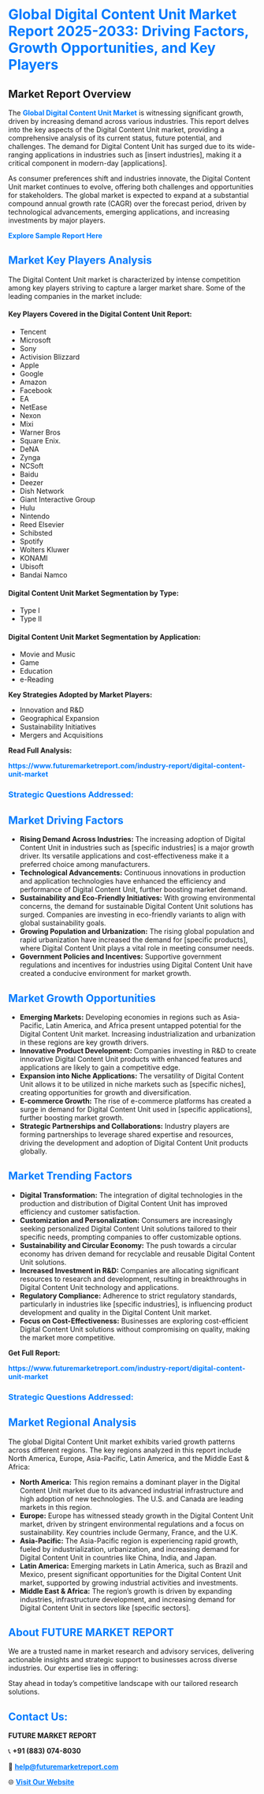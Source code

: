 <h1 style="color: #007BFF;">Global Digital Content Unit Market Report 2025-2033: Driving Factors, Growth Opportunities, and Key Players</h1>

<section id="overview">
<h2>Market Report Overview</h2>
<p>The <a href="https://www.futuremarketreport.com/industry-report/digital-content-unit-market" style="color: #007BFF; text-decoration: none;"><strong>Global Digital Content Unit Market</strong></a> is witnessing significant growth, driven by increasing demand across various industries. This report delves into the key aspects of the Digital Content Unit market, providing a comprehensive analysis of its current status, future potential, and challenges. The demand for Digital Content Unit has surged due to its wide-ranging applications in industries such as [insert industries], making it a critical component in modern-day [applications].</p>
<p>As consumer preferences shift and industries innovate, the Digital Content Unit market continues to evolve, offering both challenges and opportunities for stakeholders. The global market is expected to expand at a substantial compound annual growth rate (CAGR) over the forecast period, driven by technological advancements, emerging applications, and increasing investments by major players.</p>
</section>

<section id="overview">
<p><a href="https://www.futuremarketreport.com/request-sample/reportId=60302" style="color: #007BFF; text-decoration: none;"><strong>Explore Sample Report Here</strong></a></p>
</section>

<section id="key-players">
<h2 style="color: #007BFF;">Market Key Players Analysis</h2>
<p>The Digital Content Unit market is characterized by intense competition among key players striving to capture a larger market share. Some of the leading companies in the market include:</p>
<h4>Key Players Covered in the Digital Content Unit Report:</h4>
<ul><li>Tencent</li><li>Microsoft</li><li>Sony</li><li>Activision Blizzard</li><li>Apple</li><li>Google</li><li>Amazon</li><li>Facebook</li><li>EA</li><li>NetEase</li><li>Nexon</li><li>Mixi</li><li>Warner Bros</li><li>Square Enix.</li><li>DeNA</li><li>Zynga</li><li>NCSoft</li><li>Baidu</li><li>Deezer</li><li>Dish Network</li><li>Giant Interactive Group</li><li>Hulu</li><li>Nintendo</li><li>Reed Elsevier</li><li>Schibsted</li><li>Spotify</li><li>Wolters Kluwer</li><li>KONAMI</li><li>Ubisoft</li><li>Bandai Namco</li></ul>
<h4>Digital Content Unit Market Segmentation by Type:</h4>
<ul><li>Type I</li><li>Type II</li></ul>

<h4>Digital Content Unit Market Segmentation by Application:</h4>
<ul><li>Movie and Music</li><li>Game</li><li>Education</li><li>e-Reading</li></ul>
<p><strong>Key Strategies Adopted by Market Players:</strong></p>
<ul>
<li>Innovation and R&D</li>
<li>Geographical Expansion</li>
<li>Sustainability Initiatives</li>
<li>Mergers and Acquisitions</li>
</ul>
</section>

<section>
<p><strong>Read Full Analysis: </strong></p><a href="https://www.futuremarketreport.com/industry-report/digital-content-unit-market" style="color: #007BFF; text-decoration: none;"><strong>https://www.futuremarketreport.com/industry-report/digital-content-unit-market</strong></a>
<h3 style="color: #007BFF;">Strategic Questions Addressed:</h3>
</section>

<section id="driving-factors">
<h2 style="color: #007BFF;">Market Driving Factors</h2>
<ul>
<li><strong>Rising Demand Across Industries:</strong> The increasing adoption of Digital Content Unit in industries such as [specific industries] is a major growth driver. Its versatile applications and cost-effectiveness make it a preferred choice among manufacturers.</li>
<li><strong>Technological Advancements:</strong> Continuous innovations in production and application technologies have enhanced the efficiency and performance of Digital Content Unit, further boosting market demand.</li>
<li><strong>Sustainability and Eco-Friendly Initiatives:</strong> With growing environmental concerns, the demand for sustainable Digital Content Unit solutions has surged. Companies are investing in eco-friendly variants to align with global sustainability goals.</li>
<li><strong>Growing Population and Urbanization:</strong> The rising global population and rapid urbanization have increased the demand for [specific products], where Digital Content Unit plays a vital role in meeting consumer needs.</li>
<li><strong>Government Policies and Incentives:</strong> Supportive government regulations and incentives for industries using Digital Content Unit have created a conducive environment for market growth.</li>
</ul>
</section>

<section id="growth-opportunities">
<h2 style="color: #007BFF;">Market Growth Opportunities</h2>
<ul>
<li><strong>Emerging Markets:</strong> Developing economies in regions such as Asia-Pacific, Latin America, and Africa present untapped potential for the Digital Content Unit market. Increasing industrialization and urbanization in these regions are key growth drivers.</li>
<li><strong>Innovative Product Development:</strong> Companies investing in R&D to create innovative Digital Content Unit products with enhanced features and applications are likely to gain a competitive edge.</li>
<li><strong>Expansion into Niche Applications:</strong> The versatility of Digital Content Unit allows it to be utilized in niche markets such as [specific niches], creating opportunities for growth and diversification.</li>
<li><strong>E-commerce Growth:</strong> The rise of e-commerce platforms has created a surge in demand for Digital Content Unit used in [specific applications], further boosting market growth.</li>
<li><strong>Strategic Partnerships and Collaborations:</strong> Industry players are forming partnerships to leverage shared expertise and resources, driving the development and adoption of Digital Content Unit products globally.</li>
</ul>
</section>

<section id="trending-factors">
<h2 style="color: #007BFF;">Market Trending Factors</h2>
<ul>
<li><strong>Digital Transformation:</strong> The integration of digital technologies in the production and distribution of Digital Content Unit has improved efficiency and customer satisfaction.</li>
<li><strong>Customization and Personalization:</strong> Consumers are increasingly seeking personalized Digital Content Unit solutions tailored to their specific needs, prompting companies to offer customizable options.</li>
<li><strong>Sustainability and Circular Economy:</strong> The push towards a circular economy has driven demand for recyclable and reusable Digital Content Unit solutions.</li>
<li><strong>Increased Investment in R&D:</strong> Companies are allocating significant resources to research and development, resulting in breakthroughs in Digital Content Unit technology and applications.</li>
<li><strong>Regulatory Compliance:</strong> Adherence to strict regulatory standards, particularly in industries like [specific industries], is influencing product development and quality in the Digital Content Unit market.</li>
<li><strong>Focus on Cost-Effectiveness:</strong> Businesses are exploring cost-efficient Digital Content Unit solutions without compromising on quality, making the market more competitive.</li>
</ul>
</section>

<section>
<p><strong>Get Full Report: </strong></p><a href="https://www.futuremarketreport.com/industry-report/digital-content-unit-market" style="color: #007BFF; text-decoration: none;"><strong>https://www.futuremarketreport.com/industry-report/digital-content-unit-market</strong></a>
<h3 style="color: #007BFF;">Strategic Questions Addressed:</h3>
</section>


<section id="regional-analysis">
<h2 style="color: #007BFF;">Market Regional Analysis</h2>
<p>The global Digital Content Unit market exhibits varied growth patterns across different regions. The key regions analyzed in this report include North America, Europe, Asia-Pacific, Latin America, and the Middle East & Africa:</p>
<ul>
<li><strong>North America:</strong> This region remains a dominant player in the Digital Content Unit market due to its advanced industrial infrastructure and high adoption of new technologies. The U.S. and Canada are leading markets in this region.</li>
<li><strong>Europe:</strong> Europe has witnessed steady growth in the Digital Content Unit market, driven by stringent environmental regulations and a focus on sustainability. Key countries include Germany, France, and the U.K.</li>
<li><strong>Asia-Pacific:</strong> The Asia-Pacific region is experiencing rapid growth, fueled by industrialization, urbanization, and increasing demand for Digital Content Unit in countries like China, India, and Japan.</li>
<li><strong>Latin America:</strong> Emerging markets in Latin America, such as Brazil and Mexico, present significant opportunities for the Digital Content Unit market, supported by growing industrial activities and investments.</li>
<li><strong>Middle East & Africa:</strong> The region’s growth is driven by expanding industries, infrastructure development, and increasing demand for Digital Content Unit in sectors like [specific sectors].</li>
</ul>
</section>

<footer>
<h2 style="color: #007BFF;">About FUTURE MARKET REPORT</h2>
<p>We are a trusted name in market research and advisory services, delivering actionable insights and strategic support to businesses across diverse industries. Our expertise lies in offering:</p>

<p>Stay ahead in today’s competitive landscape with our tailored research solutions.</p>

<h2 style="color: #007BFF;">Contact Us:</h2>
<p><strong>FUTURE MARKET REPORT</strong></p>
<p>📞 <strong>+91 (883) 074-8030</strong></p>
<p>📧 <strong><a href="mailto:help@futuremarketreport.com" style="color: #007BFF;">help@futuremarketreport.com</a></strong></p>
<p>🌐 <strong><a href="https://www.futuremarketreport.com/" style="color: #007BFF;">Visit Our Website</a></strong></p>
</footer>
